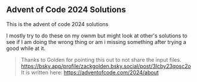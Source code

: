 ## Advent of Code 2024 Solutions

This is the advent of code 2024 solutions

I mostly try to do these on my ownm but might look at other's solutions to see if I am doing the wrong thing or am i missing something after trying a good while at it.

> Thanks to Golden for pointing this out to not share the input files. 
> https://bsky.app/profile/zackgolden.bsky.social/post/3lcby23qosc2o
> It is written here: https://adventofcode.com/2024/about
